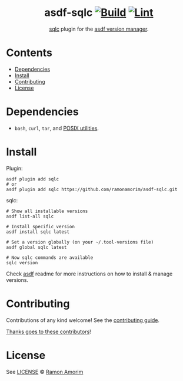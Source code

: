 <div align="center">

# asdf-sqlc [![Build](https://github.com/ramonamorim/asdf-sqlc/actions/workflows/build.yml/badge.svg)](https://github.com/ramonamorim/asdf-sqlc/actions/workflows/build.yml) [![Lint](https://github.com/ramonamorim/asdf-sqlc/actions/workflows/lint.yml/badge.svg)](https://github.com/ramonamorim/asdf-sqlc/actions/workflows/lint.yml)

[sqlc](https://docs.sqlc.dev/en/latest/) plugin for the [asdf version manager](https://asdf-vm.com).

</div>

# Contents

- [Dependencies](#dependencies)
- [Install](#install)
- [Contributing](#contributing)
- [License](#license)

# Dependencies

- `bash`, `curl`, `tar`, and [POSIX utilities](https://pubs.opengroup.org/onlinepubs/9699919799/idx/utilities.html).

# Install

Plugin:

```shell
asdf plugin add sqlc
# or
asdf plugin add sqlc https://github.com/ramonamorim/asdf-sqlc.git
```

sqlc:

```shell
# Show all installable versions
asdf list-all sqlc

# Install specific version
asdf install sqlc latest

# Set a version globally (on your ~/.tool-versions file)
asdf global sqlc latest

# Now sqlc commands are available
sqlc version
```

Check [asdf](https://github.com/asdf-vm/asdf) readme for more instructions on how to
install & manage versions.

# Contributing

Contributions of any kind welcome! See the [contributing guide](contributing.md).

[Thanks goes to these contributors](https://github.com/ramonamorim/asdf-sqlc/graphs/contributors)!

# License

See [LICENSE](LICENSE) © [Ramon Amorim](https://github.com/ramonamorim/)
